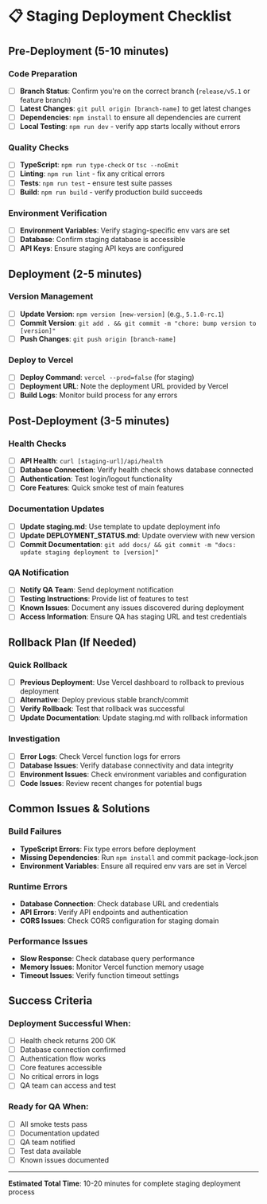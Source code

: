 # 📋 Staging Deployment Checklist

## Pre-Deployment (5-10 minutes)

### Code Preparation
- [ ] **Branch Status**: Confirm you're on the correct branch (`release/v5.1` or feature branch)
- [ ] **Latest Changes**: `git pull origin [branch-name]` to get latest changes
- [ ] **Dependencies**: `npm install` to ensure all dependencies are current
- [ ] **Local Testing**: `npm run dev` - verify app starts locally without errors

### Quality Checks
- [ ] **TypeScript**: `npm run type-check` or `tsc --noEmit`
- [ ] **Linting**: `npm run lint` - fix any critical errors
- [ ] **Tests**: `npm run test` - ensure test suite passes
- [ ] **Build**: `npm run build` - verify production build succeeds

### Environment Verification
- [ ] **Environment Variables**: Verify staging-specific env vars are set
- [ ] **Database**: Confirm staging database is accessible
- [ ] **API Keys**: Ensure staging API keys are configured

## Deployment (2-5 minutes)

### Version Management
- [ ] **Update Version**: `npm version [new-version]` (e.g., `5.1.0-rc.1`)
- [ ] **Commit Version**: `git add . && git commit -m "chore: bump version to [version]"`
- [ ] **Push Changes**: `git push origin [branch-name]`

### Deploy to Vercel
- [ ] **Deploy Command**: `vercel --prod=false` (for staging)
- [ ] **Deployment URL**: Note the deployment URL provided by Vercel
- [ ] **Build Logs**: Monitor build process for any errors

## Post-Deployment (3-5 minutes)

### Health Checks
- [ ] **API Health**: `curl [staging-url]/api/health`
- [ ] **Database Connection**: Verify health check shows database connected
- [ ] **Authentication**: Test login/logout functionality
- [ ] **Core Features**: Quick smoke test of main features

### Documentation Updates
- [ ] **Update staging.md**: Use template to update deployment info
- [ ] **Update DEPLOYMENT_STATUS.md**: Update overview with new version
- [ ] **Commit Documentation**: `git add docs/ && git commit -m "docs: update staging deployment to [version]"`

### QA Notification
- [ ] **Notify QA Team**: Send deployment notification
- [ ] **Testing Instructions**: Provide list of features to test
- [ ] **Known Issues**: Document any issues discovered during deployment
- [ ] **Access Information**: Ensure QA has staging URL and test credentials

## Rollback Plan (If Needed)

### Quick Rollback
- [ ] **Previous Deployment**: Use Vercel dashboard to rollback to previous deployment
- [ ] **Alternative**: Deploy previous stable branch/commit
- [ ] **Verify Rollback**: Test that rollback was successful
- [ ] **Update Documentation**: Update staging.md with rollback information

### Investigation
- [ ] **Error Logs**: Check Vercel function logs for errors
- [ ] **Database Issues**: Verify database connectivity and data integrity
- [ ] **Environment Issues**: Check environment variables and configuration
- [ ] **Code Issues**: Review recent changes for potential bugs

## Common Issues & Solutions

### Build Failures
- **TypeScript Errors**: Fix type errors before deployment
- **Missing Dependencies**: Run `npm install` and commit package-lock.json
- **Environment Variables**: Ensure all required env vars are set in Vercel

### Runtime Errors
- **Database Connection**: Check database URL and credentials
- **API Errors**: Verify API endpoints and authentication
- **CORS Issues**: Check CORS configuration for staging domain

### Performance Issues
- **Slow Response**: Check database query performance
- **Memory Issues**: Monitor Vercel function memory usage
- **Timeout Issues**: Verify function timeout settings

## Success Criteria

### Deployment Successful When:
- [ ] Health check returns 200 OK
- [ ] Database connection confirmed
- [ ] Authentication flow works
- [ ] Core features accessible
- [ ] No critical errors in logs
- [ ] QA team can access and test

### Ready for QA When:
- [ ] All smoke tests pass
- [ ] Documentation updated
- [ ] QA team notified
- [ ] Test data available
- [ ] Known issues documented

---

**Estimated Total Time**: 10-20 minutes for complete staging deployment process
